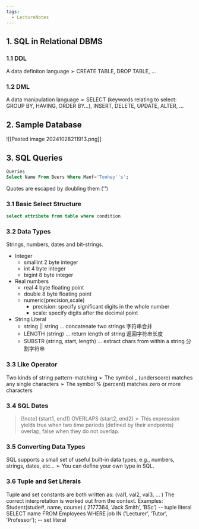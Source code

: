 ```yaml
---
tags:
  - LectureNotes
---
```

## 1. SQL in Relational DBMS
### 1.1 DDL
A data definiton language
➢ CREATE TABLE, DROP TABLE, …
### 1.2 DML
A data manipulation language
➢ SELECT (keywords relating to select: GROUP BY, HAVING, ORDER BY…), INSERT, DELETE, UPDATE, ALTER, …
## 2. Sample Database
![[Pasted image 20241028211913.png]]
## 3. SQL Queries
```SQL
Queries
Select Name From Beers Where Manf='Toohey''s';
```
Quotes are escaped by doubling them ('')
### 3.1 Basic Select Structure
```SQL
select attribute from table where condition
```
### 3.2 Data Types
Strings, numbers, dates and bit-strings.
- Integer
	- smallint 2 byte integer
	- int 4 byte integer
	- bigint 8 byte integer
- Real numbers
	- real 4 byte floating point
	- double 8 byte floating point
	- numeric(precision,scale)
		- precision: specify significant digits in the whole number
		- scale: specify digits after the decimal point
- String Literal
	- string || string … concatenate two strings 字符串合并
	- LENGTH (string) ... return length of string 返回字符串长度
	- SUBSTR (string, start, length) ... extract chars from within a string 分割字符串
### 3.3 Like Operator
Two kinds of string pattern-matching 
➢ The symbol _ (underscore) matches any single characters 
➢ The symbol % (percent) matches zero or more characters
### 3.4 SQL Dates
>[!note] (start1, end1) OVERLAPS (start2, end2) 
➢ This expression yields true when two time periods (defined by their endpoints) overlap, false when they do not overlap.
### 3.5 Converting Data Types
SQL supports a small set of useful built-in data types, e.g., numbers, strings, dates, etc... ➢ You can define your own type in SQL.
### 3.6 Tuple and Set Literals
Tuple and set constants are both written as: (val1, val2, val3, ... ) 
The correct interpretation is worked out from the context. 
Examples: Student(stude#, name, course) ( 2177364, ’Jack Smith’, ’BSc’) -- tuple literal 
SELECT name FROM Employees WHERE job IN (’Lecturer’, ’Tutor’, ’Professor’); -- set literal